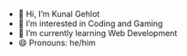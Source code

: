 - 👋 Hi, I’m Kunal Gehlot
- 👀 I’m interested in Coding and Gaming
- 🌱 I’m currently learning Web Development
- 😄 Pronouns: he/him
<!---
kunalgehlot73/kunalgehlot73 is a ✨ special ✨ repository because its `README.md` (this file) appears on your GitHub profile.
You can click the Preview link to take a look at your changes.
--->
